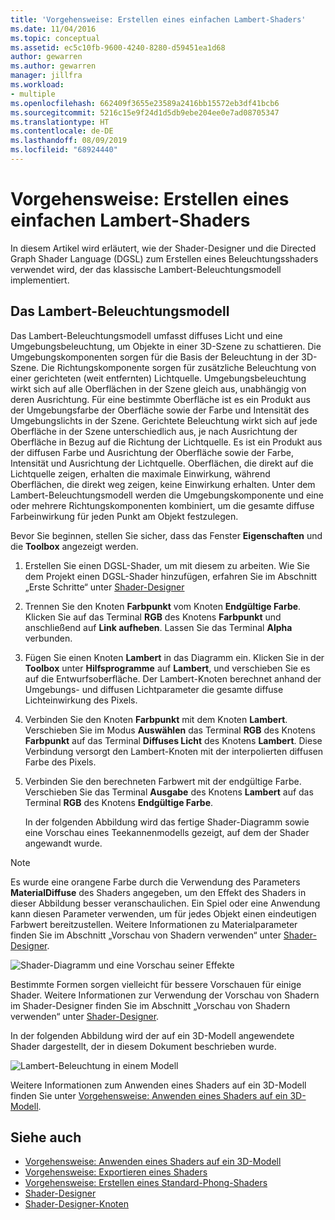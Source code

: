 ```yaml
---
title: 'Vorgehensweise: Erstellen eines einfachen Lambert-Shaders'
ms.date: 11/04/2016
ms.topic: conceptual
ms.assetid: ec5c10fb-9600-4240-8280-d59451ea1d68
author: gewarren
ms.author: gewarren
manager: jillfra
ms.workload:
- multiple
ms.openlocfilehash: 662409f3655e23589a2416bb15572eb3df41bcb6
ms.sourcegitcommit: 5216c15e9f24d1d5db9ebe204ee0e7ad08705347
ms.translationtype: HT
ms.contentlocale: de-DE
ms.lasthandoff: 08/09/2019
ms.locfileid: "68924440"
---
```

# <a name="how-to-create-a-basic-lambert-shader"></a>Vorgehensweise: Erstellen eines einfachen Lambert-Shaders

In diesem Artikel wird erläutert, wie der Shader-Designer und die Directed Graph Shader Language (DGSL) zum Erstellen eines Beleuchtungsshaders verwendet wird, der das klassische Lambert-Beleuchtungsmodell implementiert.

## <a name="the-lambert-lighting-model"></a>Das Lambert-Beleuchtungsmodell

Das Lambert-Beleuchtungsmodell umfasst diffuses Licht und eine Umgebungsbeleuchtung, um Objekte in einer 3D-Szene zu schattieren. Die Umgebungskomponenten sorgen für die Basis der Beleuchtung in der 3D-Szene. Die Richtungskomponente sorgen für zusätzliche Beleuchtung von einer gerichteten (weit entfernten) Lichtquelle. Umgebungsbeleuchtung wirkt sich auf alle Oberflächen in der Szene gleich aus, unabhängig von deren Ausrichtung. Für eine bestimmte Oberfläche ist es ein Produkt aus der Umgebungsfarbe der Oberfläche sowie der Farbe und Intensität des Umgebungslichts in der Szene. Gerichtete Beleuchtung wirkt sich auf jede Oberfläche in der Szene unterschiedlich aus, je nach Ausrichtung der Oberfläche in Bezug auf die Richtung der Lichtquelle. Es ist ein Produkt aus der diffusen Farbe und Ausrichtung der Oberfläche sowie der Farbe, Intensität und Ausrichtung der Lichtquelle. Oberflächen, die direkt auf die Lichtquelle zeigen, erhalten die maximale Einwirkung, während Oberflächen, die direkt weg zeigen, keine Einwirkung erhalten. Unter dem Lambert-Beleuchtungsmodell werden die Umgebungskomponente und eine oder mehrere Richtungskomponenten kombiniert, um die gesamte diffuse Farbeinwirkung für jeden Punkt am Objekt festzulegen.

Bevor Sie beginnen, stellen Sie sicher, dass das Fenster **Eigenschaften** und die **Toolbox** angezeigt werden.

1. Erstellen Sie einen DGSL-Shader, um mit diesem zu arbeiten. Wie Sie dem Projekt einen DGSL-Shader hinzufügen, erfahren Sie im Abschnitt „Erste Schritte“ unter [Shader-Designer](../designers/shader-designer.md)

2. Trennen Sie den Knoten **Farbpunkt** vom Knoten **Endgültige Farbe**. Klicken Sie auf das Terminal **RGB** des Knotens **Farbpunkt** und anschließend auf **Link aufheben**. Lassen Sie das Terminal **Alpha** verbunden.

3. Fügen Sie einen Knoten **Lambert** in das Diagramm ein. Klicken Sie in der **Toolbox** unter **Hilfsprogramme** auf **Lambert**, und verschieben Sie es auf die Entwurfsoberfläche. Der Lambert-Knoten berechnet anhand der Umgebungs- und diffusen Lichtparameter die gesamte diffuse Lichteinwirkung des Pixels.

4. Verbinden Sie den Knoten **Farbpunkt** mit dem Knoten **Lambert**. Verschieben Sie im Modus **Auswählen** das Terminal **RGB** des Knotens **Farbpunkt** auf das Terminal **Diffuses Licht** des Knotens **Lambert**. Diese Verbindung versorgt den Lambert-Knoten mit der interpolierten diffusen Farbe des Pixels.

5. Verbinden Sie den berechneten Farbwert mit der endgültige Farbe. Verschieben Sie das Terminal **Ausgabe** des Knotens **Lambert** auf das Terminal **RGB** des Knotens **Endgültige Farbe**.

   In der folgenden Abbildung wird das fertige Shader-Diagramm sowie eine Vorschau eines Teekannenmodells gezeigt, auf dem der Shader angewandt wurde.

> [!NOTE]
> Es wurde eine orangene Farbe durch die Verwendung des Parameters **MaterialDiffuse** des Shaders angegeben, um den Effekt des Shaders in dieser Abbildung besser veranschaulichen. Ein Spiel oder eine Anwendung kann diesen Parameter verwenden, um für jedes Objekt einen eindeutigen Farbwert bereitzustellen. Weitere Informationen zu Materialparameter finden Sie im Abschnitt „Vorschau von Shadern verwenden“ unter [Shader-Designer](../designers/shader-designer.md).

![Shader-Diagramm und eine Vorschau seiner Effekte](../designers/media/digit-lambert-effect-graph.png)

Bestimmte Formen sorgen vielleicht für bessere Vorschauen für einige Shader. Weitere Informationen zur Verwendung der Vorschau von Shadern im Shader-Designer finden Sie im Abschnitt „Vorschau von Shadern verwenden“ unter [Shader-Designer](../designers/shader-designer.md).

In der folgenden Abbildung wird der auf ein 3D-Modell angewendete Shader dargestellt, der in diesem Dokument beschrieben wurde.

![Lambert-Beleuchtung in einem Modell](../designers/media/digit-lambert-effect-result.png)

Weitere Informationen zum Anwenden eines Shaders auf ein 3D-Modell finden Sie unter [Vorgehensweise: Anwenden eines Shaders auf ein 3D-Modell](../designers/how-to-apply-a-shader-to-a-3-d-model.md).

## <a name="see-also"></a>Siehe auch

- [Vorgehensweise: Anwenden eines Shaders auf ein 3D-Modell](../designers/how-to-apply-a-shader-to-a-3-d-model.md)
- [Vorgehensweise: Exportieren eines Shaders](../designers/how-to-export-a-shader.md)
- [Vorgehensweise: Erstellen eines Standard-Phong-Shaders](../designers/how-to-create-a-basic-phong-shader.md)
- [Shader-Designer](../designers/shader-designer.md)
- [Shader-Designer-Knoten](../designers/shader-designer-nodes.md)